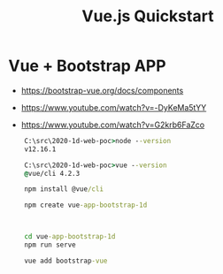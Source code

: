 ﻿---
layout: post
title: Vue.js Quickstart 
categories: [web, ui]
tags: [vue.js, JS, Bootstrap]
---

# Vue + Bootstrap APP

- <https://bootstrap-vue.org/docs/components>

- <https://www.youtube.com/watch?v=-DyKeMa5tYY>

- <https://www.youtube.com/watch?v=G2krb6FaZco>


```bat 
    C:\src\2020-1d-web-poc>node --version 
    v12.16.1

    C:\src\2020-1d-web-poc>vue --version 
    @vue/cli 4.2.3

    npm install @vue/cli

    npm create vue-app-bootstrap-1d



    cd vue-app-bootstrap-1d
    npm run serve

    vue add bootstrap-vue
```